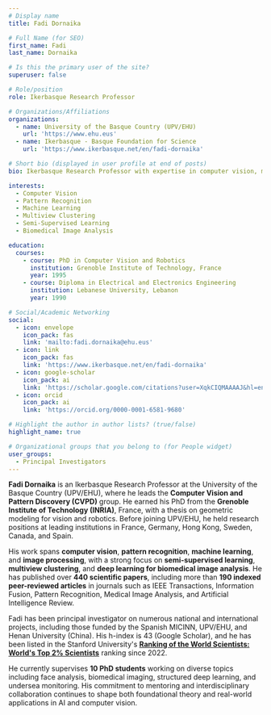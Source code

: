 ```yaml
---
# Display name
title: Fadi Dornaika

# Full Name (for SEO)
first_name: Fadi  
last_name: Dornaika

# Is this the primary user of the site?
superuser: false

# Role/position
role: Ikerbasque Research Professor

# Organizations/Affiliations
organizations:
  - name: University of the Basque Country (UPV/EHU)
    url: 'https://www.ehu.eus'
  - name: Ikerbasque - Basque Foundation for Science
    url: 'https://www.ikerbasque.net/en/fadi-dornaika'

# Short bio (displayed in user profile at end of posts)
bio: Ikerbasque Research Professor with expertise in computer vision, machine learning, and pattern recognition.

interests:
  - Computer Vision
  - Pattern Recognition
  - Machine Learning
  - Multiview Clustering
  - Semi-Supervised Learning
  - Biomedical Image Analysis

education:
  courses:
    - course: PhD in Computer Vision and Robotics
      institution: Grenoble Institute of Technology, France
      year: 1995
    - course: Diploma in Electrical and Electronics Engineering
      institution: Lebanese University, Lebanon
      year: 1990

# Social/Academic Networking
social:
  - icon: envelope
    icon_pack: fas
    link: 'mailto:fadi.dornaika@ehu.eus'
  - icon: link
    icon_pack: fas
    link: 'https://www.ikerbasque.net/en/fadi-dornaika'
  - icon: google-scholar
    icon_pack: ai
    link: 'https://scholar.google.com/citations?user=XqkCIQMAAAAJ&hl=en&oi=ao'
  - icon: orcid
    icon_pack: ai
    link: 'https://orcid.org/0000-0001-6581-9680'

# Highlight the author in author lists? (true/false)
highlight_name: true

# Organizational groups that you belong to (for People widget)
user_groups:
  - Principal Investigators
---
```

**Fadi Dornaika** is an Ikerbasque Research Professor at the University of the Basque Country (UPV/EHU), where he leads the **Computer Vision and Pattern Discovery (CVPD)** group. He earned his PhD from the **Grenoble Institute of Technology (INRIA)**, France, with a thesis on geometric modeling for vision and robotics. Before joining UPV/EHU, he held research positions at leading institutions in France, Germany, Hong Kong, Sweden, Canada, and Spain.

His work spans **computer vision**, **pattern recognition**, **machine learning**, and **image processing**, with a strong focus on **semi-supervised learning**, **multiview clustering**, and **deep learning for biomedical image analysis**. He has published over **440 scientific papers**, including more than **190 indexed peer-reviewed articles** in journals such as IEEE Transactions, Information Fusion, Pattern Recognition, Medical Image Analysis, and Artificial Intelligence Review.

Fadi has been principal investigator on numerous national and international projects, including those funded by the Spanish MICINN, UPV/EHU, and Henan University (China). His h-index is 43 (Google Scholar), and he has been listed in the Stanford University's **[Ranking of the World Scientists: World's Top 2% Scientists](https://elsevier.digitalcommonsdata.com/datasets/btchxktzyw/8)** ranking since 2022.

He currently supervises **10 PhD students** working on diverse topics including face analysis, biomedical imaging, structured deep learning, and undersea monitoring. His commitment to mentoring and interdisciplinary collaboration continues to shape both foundational theory and real-world applications in AI and computer vision.
